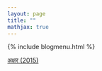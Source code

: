 ```yaml
---
layout: page
title: ""
mathjax: true
---
```


{% include blogmenu.html %}


[अक्षर (2015)](https://github.com/ishworpoudyal/ishworpoudyal.github.io/edit/master/Blog/Kabita/Akshyar.md)
